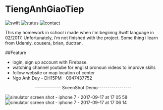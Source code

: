 # TiengAnhGiaoTiep
![swift](https://img.shields.io/badge/swift-4-orange.svg)
![status](https://img.shields.io/travis/USER/REPO.svg)
[![contact](https://img.shields.io/badge/contact-facebook-blue.svg)](https://www.facebook.com/ngo.a.duy)

This my homework in school i made when i'm begining Swift language in 02/2017. Unfortunately, i'm not finished with the project. Some thing i learn from  Udemiy, cousera, brian, ductran. 

##Feature

- login, sign up account with Firebase.
- watching channel youtube for englist pronoun videos to improve skills
- follow website or map location of center 
- Ngo Anh Duy - DH15PM - 0947437752 
<p align="center">------------- SceenShot Demo-----------------</p>


![simulator screen shot - iphone 7 - 2017-09-17 at 17 05 58](https://user-images.githubusercontent.com/23362696/30519859-a5b7c60a-9bca-11e7-9e97-628648f38479.png)
![simulator screen shot - iphone 7 - 2017-09-17 at 17 06 14](https://user-images.githubusercontent.com/23362696/30519860-a5e60b3c-9bca-11e7-9927-09c5067efa3a.png)
